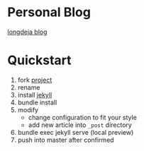 # Personal Blog
[longdeja blog](https://longdeja.github.io/c/)

# Quickstart
1. fork [project]()
2. rename
3. install [jekyll](https://jekyllrb.com/docs/)
4. bundle install
5. modify
   - change configuration to fit your style
   - add new article into `_post` directory
6. bundle exec jekyll serve (local preview)
7. push into master after confirmed

<!-- # Reference
- [layouts](https://tianqi.name/jekyll-TeXt-theme/docs/zh/layouts#aside)
- [doc](https://tianqi.name/jekyll-TeXt-theme/docs/zh/quick-start)
- [kitian616](https://github.com/kitian616/kitian616.github.io)
- [xlagrange](https://github.com/XLagrange/xlagrange.github.io)
- [jekyllrb directory structure](https://jekyllrb.com/docs/structure/) -->
